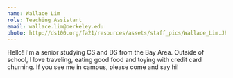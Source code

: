 ```yaml
---
name: Wallace Lim
role: Teaching Assistant
email: wallace.lim@berkeley.edu
photo: http://ds100.org/fa21/resources/assets/staff_pics/Wallace_Lim.JPG
---
```

Hello! I'm a senior studying CS and DS from the Bay Area. Outside of school, I love traveling, eating good food and toying with credit card churning. If you see me in campus, please come and say hi!
